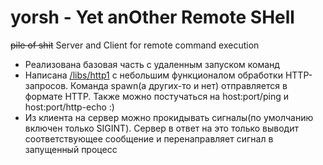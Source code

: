# yorsh - Yet anOther Remote SHell

~~pile of shit~~ Server and Client for remote command execution

- Реализована базовая часть с удаленным запуском команд
- Написана [/libs/http1](/libs/http1) с небольшим функционалом обработки HTTP-запросов. Команда spawn(а других-то и нет) отправляется в формате HTTP. Также можно постучаться на host:port/ping и host:port/http-echo :)
- Из клиента на сервер можно прокидывать сигналы(по умолчанию включен только SIGINT). Сервер в ответ на это только выводит соответствующее сообщение и перенаправляет сигнал в запущенный процесс
